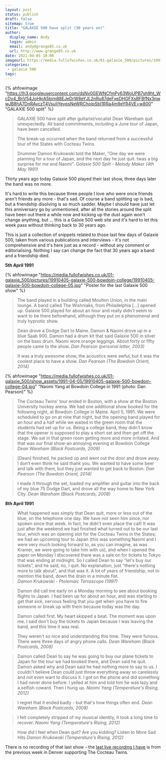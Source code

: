 ```yaml
---
layout: post
status: publish 
draft: false
sitemap: true
title: "GALAXIE 500 have split (30 years on)"
author:
  display_name: Andy
  login: admin
  email: andy@grange85.co.uk
  url: http://www.grange85.co.uk
date: 2021-04-05 10:00
imageurl: https://media.fullofwishes.co.uk/01-galaxie_500/pictures/19910405-galaxie-500-bowdoin-college/19910405-galaxie-500-bowdoin-college-05.jpg
categories:
 - galaxie 500
tags:
---
```


{% ahfowimage "https://lh3.googleusercontent.com/dsNv0GEWNCfmPy63WoUPB7sh9ht_WcDv4_BnV54JoHkjA5bim88EJeDrW8eYJL2nRu87deFxeDHGFXsBFBfNx3nwwJB8hA7DnRAvczT4VsuIjYeypsNeWRChoipSbI1RRa4m9eYR4VE=w800" "GALAXIE 500 split" %}

> GALAXIE 500 have split after guitarist/vocalist Dean Wareham quit unexpectedly. All band commitments, including a June tour of Japan, have been cancelled.
> 
> The break-up occurred when the band returned from a successful tour of the States with Cocteau Twins.
> 
> Drummer Damon Krukowski told the Maker, "One day we were planning for a tour of Japan, and the next day he just quit. twas a big surprise for me and Naomi".
> _Galaxie 500 Split - Melody Maker (4th May 1991)_


Thirty years ago today Galaxie 500 played their last show, three days later the band was no more. 

It's hard to write this  because three people I love who were once friends aren't friends any more - that's sad. Of course a band splitting up is bad, but a friendship disolving is so much sadder. Maybe I should have just let this anniversary go by unmentioned, after all the stories around the split have been out there a while now and kicking up the dust again won't change anything, but ... this is a Galxie 500 web site and it's hard to let this week pass without thinking back to 30 years ago.

This is just a collection of snippets related to those last few days of Galaxie 500, taken from various publications and interviews - it's not comprehensive and it's here just as a record - without any comment or editorialising. Nothing I say can change the fact that 30 years ago a band and a friendship died. 

<!--more-->

**5th April 1991**

{% ahfowimage "https://media.fullofwishes.co.uk/01-galaxie_500/pictures/19910405-galaxie-500-bowdoin-college/19910405-galaxie-500-bowdoin-college-05.jpg" "Poster for the last Galaxie 500 show" %}

> The band played in a building called Moulton Union, in the main lounge. A band called The Wishniaks, from Philadelphia […] opened up. Galaxie 500 played for about an hour and really didn't seem to want to be there beforehand, although they put on a phenomenal and truly hypnotic show.
> 
> Dean drove a Dodge Dart to Maine. Damon & Naomi drove up in a blue Saab 900. Damon had a drum kit that said Galaxie 500 in silver on the bass drum. Naomi wore orange leggings. About forty or fifty people came to the show.
_Dan Pearson (personal letter, 2003)_

> It was a truly awesome show, the acoustics were awful, but it was the coolest place to have a show.
_Dan Pearson (The Bowdoin Orient, 2014)_

{% ahfowimage "https://media.fullofwishes.co.uk/01-galaxie_500/show_assets/1991-04-05/19910405-galaxie-500-bowdoin-college-04.jpg" "Naomi Yang at Bowdoin College in 1991 (photo: Dan Pearson)" %}

> The Cocteau Twins' tour ended in Boston, with a show at the Boston University hockey arena. We had one additional show booked for the following night, at Bowdoin College in Maine. April 5, 1991. We were scheduled to go on at nine that night, but the opening band played for an hour and a half while we waited in the green room that the students had set up for us. Being a college band, they didn't know that the opener is supposed to play a short set and then get off the stage. We sat in that green room getting more and more irritated. And that was our final show-an annoying evening at Bowdoin College
_Dean Wareham (Black Postcards, 2008)_


> [Dean] finished, he packed up and went out the door and drove away. I don’t even think he said thank you. We wanted to have some beer and talk with them, but they just wanted to get back to Boston.
_Dan Pearson (The Bowdoin Orient, 2014)_


> I made it through the set, loaded my amplifier and guitar into the back of my blue 75 Dodge Dart, and drove all the way home to New York City.
_Dean Wareham (Black Postcards, 2008)_


**8th April 1991**

> What happened was simply that Dean quit, more or less out of the blue, on the telephone one day. We have not seen him since, nor spoken since that week. In fact, he didn't even place the call! It was just after the weekend we had finished what turned out to be our last tour, which was an opening slot for the Cocteau Twins in the States; we had an upcoming tour to Japan (this was something Naomi and I were very much looking forward to, as you can imagine, as was Kramer, we were going to take him with us), and when I opened the paper on Monday I discovered there was a sale on for tickets to Tokyo that was ending at midnight. So I called Dean to say “let's buy our tickets”, and he said, no, I quit. No explanation, just "there's nothing more to talk about", and that was it. A lot of years of friendship, not to mention the band, down the drain in a minute flat.  
_Damon Krukowski - Ptolemaic Terrascope (1997)_

> Damon did call me early on a Monday morning to see about booking flights to Japan. I had been up for about an hour, and was starting to get that sick, nervous feeling that you get when you have to fire someone or break up with them because today was the day.
> 
> Damon called first. My heart skipped a beat. The moment was upon me. I said don't buy the tickets to Japan because I was leaving the band, and this time it was real.
> 
> They weren't so nice and understanding this time. They were furious. There were three days of angry phone calls.
_Dean Wareham (Black Postcards, 2008)_


> Damon called Dean to say he was going to buy our plane tickets to Japan for the tour we had booked there, and Dean said he quit. Damon asked why and Dean said he had nothing more to say to us. I couldn't believe Dean could just throw everything away so carelessly and not even want to discuss it. I got on the phone and did something I had never done before: I yelled at him and told him he was lazy and a selfish coward. Then I hung up.
_Naomi Yang (Temperature's Rising, 2012)_


> I regret that it ended badly - but that's how things often end.
_Dean Wareham (Black Postcards, 2008)_


> I felt completely stripped of my musical identity, it took a long time to recover.
_Naomi Yang (Temperature's Rising, 2012)_


> How did I feel when Dean quit? Are you kidding? Listen to More Sad Hits
_Damon Krukowski (Temperature's Rising, 2012)_


There is no recording of that last show - the [last live recording I have](/2021/03/26/audio-galaxie-500-denver-1991/) is from the previous week in Denver supporting The Cocteau Twins.


